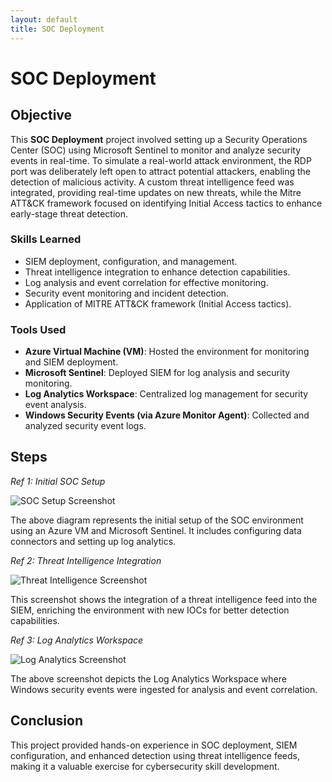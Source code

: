 ```yaml
---
layout: default
title: SOC Deployment
---
```


# SOC Deployment

## Objective

This **SOC Deployment** project involved setting up a Security Operations Center (SOC) using Microsoft Sentinel to monitor and analyze security events in real-time. To simulate a real-world attack environment, the RDP port was deliberately left open to attract potential attackers, enabling the detection of malicious activity. A custom threat intelligence feed was integrated, providing real-time updates on new threats, while the Mitre ATT&CK framework focused on identifying Initial Access tactics to enhance early-stage threat detection.

### Skills Learned
- SIEM deployment, configuration, and management.
- Threat intelligence integration to enhance detection capabilities.
- Log analysis and event correlation for effective monitoring.
- Security event monitoring and incident detection.
- Application of MITRE ATT&CK framework (Initial Access tactics).

### Tools Used
- **Azure Virtual Machine (VM)**: Hosted the environment for monitoring and SIEM deployment.
- **Microsoft Sentinel**: Deployed SIEM for log analysis and security monitoring.
- **Log Analytics Workspace**: Centralized log management for security event analysis.
- **Windows Security Events (via Azure Monitor Agent)**: Collected and analyzed security event logs.

## Steps

*Ref 1: Initial SOC Setup*

![SOC Setup Screenshot](https://imgur.com/screenshot1)

The above diagram represents the initial setup of the SOC environment using an Azure VM and Microsoft Sentinel. It includes configuring data connectors and setting up log analytics.

*Ref 2: Threat Intelligence Integration*

![Threat Intelligence Screenshot](https://imgur.com/screenshot2)

This screenshot shows the integration of a threat intelligence feed into the SIEM, enriching the environment with new IOCs for better detection capabilities.

*Ref 3: Log Analytics Workspace*

![Log Analytics Screenshot](https://imgur.com/screenshot3)

The above screenshot depicts the Log Analytics Workspace where Windows security events were ingested for analysis and event correlation.

## Conclusion

This project provided hands-on experience in SOC deployment, SIEM configuration, and enhanced detection using threat intelligence feeds, making it a valuable exercise for cybersecurity skill development.

